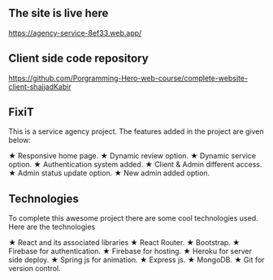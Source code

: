 ## The site is live here
https://agency-service-8ef33.web.app/


## Client side code repository

https://github.com/Porgramming-Hero-web-course/complete-website-client-shajjadKabir

## FixiT

This is a service agency project. The features added in the project are given below:

★ Responsive home page.
★ Dynamic review option.
★ Dynamic service option.
★ Authentication system added.
★ Client & Admin different access.
★ Admin status update option.
★ New admin added option. 

## Technologies

To complete this awesome project there are some cool technologies used. Here are the technologies

★ React and its associated libraries
★ React Router.
★ Bootstrap.
★ Firebase for authentication.
★ Firebase for hosting.
★ Heroku for server side deploy.
★ Spring js for animation.
★ Express js.
★ MongoDB.
★ Git for version control.
